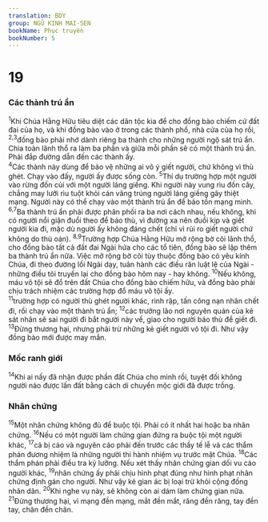 ```yaml
---
translation: BDY
group: NGŨ KINH MAI-SEN
bookName: Phục truyền 
bookNumber: 5
---
```


<div class="title"><h1>19</h1><h3>Các thành trú ẩn</h3></div>
<span class="verse phu_19_1"><sup>1</sup>Khi Chúa Hằng Hữu tiêu diệt các dân tộc kia để cho đồng bào chiếm cứ đất đai của họ, và khi đồng bào vào ở trong các thành phố, nhà cửa của họ rồi, </span>
<span class="verse phu_19_2 phu_19_3"><sup>2,3</sup>đồng bào phải nhớ dành riêng ba thành cho những người ngộ sát trú ẩn. Chia toàn lãnh thổ ra làm ba phần và giữa mỗi phần sẽ có một thành trú ẩn. Phải đắp đường dẫn đến các thành ấy.<br/></span>
<span class="verse phu_19_4"><sup>4</sup>Các thành này dùng để bảo vệ những ai vô ý giết người, chứ không vì thù ghét. Chạy vào đấy, người ấy được sống còn. </span>
<span class="verse phu_19_5"><sup>5</sup>Thí dụ trường hợp một người vào rừng đốn củi với một người láng giềng. Khi người này vung rìu đốn cây, chẳng may lưỡi rìu tuột khỏi cán văng trúng người láng giềng gây thiệt mạng. Người này có thể chạy vào một thành trú ẩn để bảo tồn mạng mình. </span>
<span class="verse phu_19_6 phu_19_7"><sup>6,7</sup>Ba thành trú ẩn phải được phân phối ra ba nơi cách nhau, nếu không, khi có người nổi giận đuổi theo để báo thù, vì đường xa nên đuổi kịp và giết người kia đi, mặc dù người ấy không đáng chết (chỉ vì rủi ro giết người chứ không do thù oán). </span>
<span class="verse phu_19_8 phu_19_9"><sup>8,9</sup>Trường hợp Chúa Hằng Hữu mở rộng bờ cõi lãnh thổ, cho đồng bào tất cả đất đai Ngài hứa cho các tổ tiên, đồng bào sẽ lập thêm ba thành trú ẩn nữa. Việc mở rộng bờ cõi tùy thuộc đồng bào có yêu kính Chúa, đi theo đường lối Ngài dạy, tuân hành các điều răn luật lệ của Ngài - những điều tôi truyền lại cho đồng bào hôm nay - hay không. </span>
<span class="verse phu_19_10"><sup>10</sup>Nếu không, máu vô tội sẽ đổ trên đất Chúa cho đồng bào chiếm hữu, và đồng bào phải chịu trách nhiệm các trường hợp đổ máu vô tội ấy.<br/></span>
<span class="verse phu_19_11"><sup>11</sup>trường hợp có người thù ghét người khác, rình rập, tấn công nạn nhân chết đi, rồi chạy vào một thành trú ẩn; </span>
<span class="verse phu_19_12"><sup>12</sup>các trưởng lão nơi nguyên quán của kẻ sát nhân sẽ sai người đi bắt người này về, giao cho người báo thù để giết đi. </span>
<span class="verse phu_19_13"><sup>13</sup>Đừng thương hại, nhưng phải trừ những kẻ giết người vô tội đi. Như vậy đồng bào mới được may mắn.</span>
<div class="title"><h3>Mốc ranh giới</h3></div>
<span class="verse phu_19_14"><sup>14</sup>Khi ai nấy đã nhận được phần đất Chúa cho mình rồi, tuyệt đối không người nào được lấn đất bằng cách di chuyển mộc giới đã được trồng.</span>
<div class="title"><h3>Nhân chứng</h3></div>
<span class="verse phu_19_15"><sup>15</sup>Một nhân chứng không đủ để buộc tội. Phải có ít nhất hai hoặc ba nhân chứng. </span>
<span class="verse phu_19_16"><sup>16</sup>Nếu có một người làm chứng gian đứng ra buộc tội một người khác, </span>
<span class="verse phu_19_17"><sup>17</sup>cả bị cáo và nguyên cáo phải đến trước các thầy tế lễ và các thẩm phán đương nhiệm là những người thi hành nhiệm vụ trước mặt Chúa. </span>
<span class="verse phu_19_18"><sup>18</sup>Các thẩm phán phải điều tra kỹ lưỡng. Nếu xét thấy nhân chứng gian dối vu cáo người khác, </span>
<span class="verse phu_19_19"><sup>19</sup>nhân chứng ấy phải chịu hình phạt đúng như hình phạt nhân chứng định gán cho người. Như vậy kẻ gian ác bị loại trừ khỏi cộng đồng nhân dân. </span>
<span class="verse phu_19_20"><sup>20</sup>Khi nghe vụ này, sẽ không còn ai dám làm chứng gian nữa. </span>
<span class="verse phu_19_21"><sup>21</sup>Đừng thương hại, vì mạng đền mạng, mắt đền mắt, răng đền răng, tay đền tay, chân đền chân.</span>
